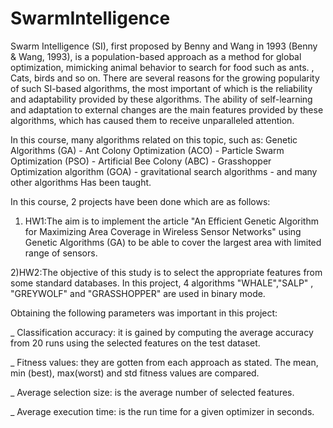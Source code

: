 # SwarmIntelligence
Swarm Intelligence (SI), first proposed by Benny and Wang in 1993 (Benny & Wang, 1993), is a population-based approach as a method for global optimization, mimicking animal behavior to search for food such as ants. , Cats, birds and so on. There are several reasons for the growing popularity of such SI-based algorithms, the most important of which is the reliability and adaptability provided by these algorithms. The ability of self-learning and adaptation to external changes are the main features provided by these algorithms, which has caused them to receive unparalleled attention.

In this course, many algorithms related on this topic, such as: Genetic Algorithms (GA) - Ant Colony Optimization (ACO) - Particle Swarm Optimization (PSO) - Artificial Bee Colony (ABC) -  Grasshopper Optimization algorithm (GOA) - gravitational search algorithms - and many other algorithms Has been taught. 

In this course, 2 projects have been done which are as follows:

1) HW1:The aim is to implement the article "An Efficient Genetic Algorithm for Maximizing Area Coverage in
Wireless Sensor Networks" using Genetic Algorithms (GA) to be able to cover the largest area with limited range of sensors.

2)HW2:The objective of this study is to select the appropriate features from some standard databases.
In this project, 4 algorithms "WHALE","SALP" , "GREYWOLF" and "GRASSHOPPER" are used in binary mode.

Obtaining the following parameters was important in this project:

_ Classification accuracy: it is gained by computing the average accuracy from 20 runs using the selected features on the test dataset.

_ Fitness values: they are gotten from each approach as stated. The mean, min (best), max(worst) and std fitness values are
compared.

_ Average selection size: is the average number of selected features.

_ Average execution time: is the run time for a given optimizer in seconds.
